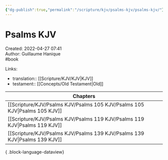 ```yaml
---
{"dg-publish":true,"permalink":"/scripture/kjv/psalms-kjv/psalms-kjv/"}
---
```


# Psalms KJV

Created: 2022-04-27 07:41  
Author: Guillaume Hanique  
#book

Links:

- translation:: [[Scripture/KJV/KJV\|KJV]]
- testament:: [[Concepts/Old Testament\|Old]]

| Chapters                                                                      |
| ----------------------------------------------------------------------------- |
| [[Scripture/KJV/Psalms KJV/Psalms 105 KJV/Psalms 105 KJV\|Psalms 105 KJV]] |
| [[Scripture/KJV/Psalms KJV/Psalms 119 KJV/Psalms 119 KJV\|Psalms 119 KJV]] |
| [[Scripture/KJV/Psalms KJV/Psalms 139 KJV/Psalms 139 KJV\|Psalms 139 KJV]] |

{ .block-language-dataview}
